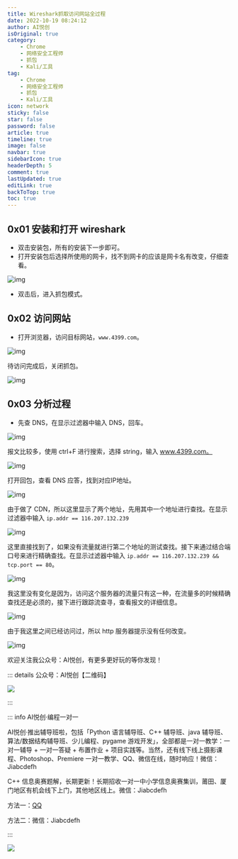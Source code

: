 ```yaml
---
title: Wireshark抓取访问网站全过程
date: 2022-10-19 08:24:12
author: AI悦创
isOriginal: true
category: 
    - Chrome
    - 网络安全工程师
    - 抓包
    - Kali/工具
tag:
    - Chrome
    - 网络安全工程师
    - 抓包
    - Kali/工具
icon: network
sticky: false
star: false
password: false
article: true
timeline: true
image: false
navbar: true
sidebarIcon: true
headerDepth: 5
comment: true
lastUpdated: true
editLink: true
backToTop: true
toc: true
---
```


## 0x01 安装和打开 wireshark

-   双击安装包，所有的安装下一步即可。
-   打开安装包后选择所使用的网卡，找不到网卡的应该是网卡名有改变，仔细查看。

![img](./24.assets/20190825104905887.png)

-   双击后，进入抓包模式。

## 0x02 访问网站

-   打开浏览器，访问目标网站，`www.4399.com`。

![img](./24.assets/20190825105239273.png)

待访问完成后，关闭抓包。

![img](./24.assets/20190825105138827.png)

## 0x03 分析过程

-   先查 DNS，在显示过滤器中输入 DNS，回车。

![img](./24.assets/2019082510535837.png)

报文比较多，使用 ctrl+F 进行搜索，选择 string，输入 www.4399.com。

![img](./24.assets/20190825105528890.png)

打开回包，查看 DNS 应答，找到对应IP地址。

![img](./24.assets/20190825105701843.png)

由于做了 CDN，所以这里显示了两个地址，先用其中一个地址进行查找。在显示过滤器中输入 `ip.addr == 116.207.132.239`

![img](./24.assets/20190825105909554.png)

这里直接找到了，如果没有流量就进行第二个地址的测试查找。接下来通过结合端口号来进行精确查找。在显示过滤器中输入 `ip.addr == 116.207.132.239 && tcp.port == 80`。

![img](./24.assets/20190825105909554-20221019082932436.png)

我这里没有变化是因为，访问这个服务器的流量只有这一种，在流量多的时候精确查找还是必须的，接下进行跟踪流查寻，查看报文的详细信息。

![img](./24.assets/20190825110302510.png)





由于我这里之间已经访问过，所以 http 服务器提示没有任何改变。

![img](./24.assets/20190825110416714.png)







欢迎关注我公众号：AI悦创，有更多更好玩的等你发现！

::: details 公众号：AI悦创【二维码】

![](/gzh.jpg)

:::

::: info AI悦创·编程一对一

AI悦创·推出辅导班啦，包括「Python 语言辅导班、C++ 辅导班、java 辅导班、算法/数据结构辅导班、少儿编程、pygame 游戏开发」，全部都是一对一教学：一对一辅导 + 一对一答疑 + 布置作业 + 项目实践等。当然，还有线下线上摄影课程、Photoshop、Premiere 一对一教学、QQ、微信在线，随时响应！微信：Jiabcdefh

C++ 信息奥赛题解，长期更新！长期招收一对一中小学信息奥赛集训，莆田、厦门地区有机会线下上门，其他地区线上。微信：Jiabcdefh

方法一：[QQ](http://wpa.qq.com/msgrd?v=3&uin=1432803776&site=qq&menu=yes)

方法二：微信：Jiabcdefh

:::

![](/zsxq.jpg)
